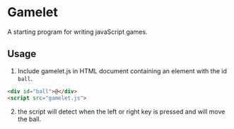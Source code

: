 # Gamelet

A starting program for writing javaScript games.

## Usage

1. Include gamelet.js in HTML document containing an element with the id `ball`.

```html
<div id="ball">@</div>
<script src="gamelet.js">
```

2. the script will detect when the left or right key is pressed and will move the ball.
